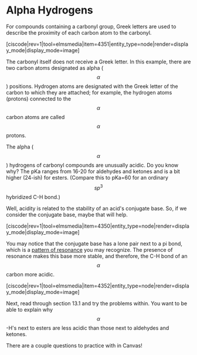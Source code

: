 # Alpha Hydrogens

For compounds containing a carbonyl group, Greek letters are used to describe the proximity of each carbon atom to the carbonyl.  

[ciscode|rev=1|tool=elmsmedia|item=4351|entity_type=node|render=display_mode|display_mode=image]

The carbonyl itself does not receive a Greek letter.  In this example, there are two carbon atoms designated as alpha ($$\alpha$$) positions.  Hydrogen atoms are designated with the Greek letter of the carbon to which they are attached; for example, the hydrogen atoms (protons) connected to the $$\alpha$$ carbon atoms are called $$\alpha$$ protons.

The alpha ($$\alpha$$) hydrogens of carbonyl compounds are unusually acidic. Do you know why?  The pKa ranges from 16-20 for aldehydes and ketones and is a bit higher (24-ish) for esters.  (Compare this to pKa=60 for an ordinary $$sp^3$$ hybridized C-H bond.)

Well, acidity is related to the stability of an acid's conjugate base.  So, if we consider the conjugate base, maybe that will help.

[ciscode|rev=1|tool=elmsmedia|item=4350|entity_type=node|render=display_mode|display_mode=image]

You may notice that the conjugate base has a lone pair next to a pi bond, which is a [pattern of resonance](/pla-lecture-4.md) you may recognize.  The presence of resonance makes this base more stable, and therefore, the C-H bond of an $$\alpha$$ carbon more acidic.  

[ciscode|rev=1|tool=elmsmedia|item=4352|entity_type=node|render=display_mode|display_mode=image]

Next, read through section 13.1 and try the problems within.  You want to be able to explain why $$\alpha$$-H's next to esters are less acidic than those next to aldehydes and ketones.

There are a couple questions to practice with in Canvas!